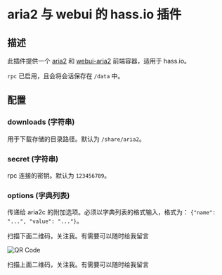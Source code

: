 # aria2 与 webui 的 hass.io 插件


## 描述

此插件提供一个 [aria2](https://aria2.github.io/) 和 [webui-aria2](https://github.com/ziahamza/webui-aria2) 前端容器，适用于 hass.io。

`rpc` 已启用，且会将会话保存在 `/data` 中。

## 配置

### downloads (字符串)

用于下载存储的目录路径。默认为 `/share/aria2`。

### secret (字符串)

rpc 连接的密钥。默认为 `123456789`。

### options (字典列表)

传递给 aria2c 的附加选项。必须以字典列表的格式输入，格式为： `{"name": "...", "value": "..."}`。

扫描下面二维码，关注我。有需要可以随时给我留言

![QR Code](https://gitee.com/desmond_GT/hassio-addons/raw/main/WeChat_QRCode.png)

扫描上面二维码，关注我。有需要可以随时给我留言